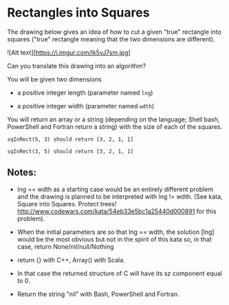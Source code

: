 # Rectangles into Squares

The drawing below gives an idea of how to cut a given "true" rectangle into squares ("true" rectangle meaning that the two dimensions are different).

![Alt text][https://i.imgur.com/lk5vJ7sm.jpg]

Can you translate this drawing into an algorithm?

You will be given two dimensions

- a positive integer length (parameter named `lng`)

- a positive integer width (parameter named `wdth`)

You will return an array or a string (depending on the language; Shell bash, PowerShell and Fortran return a string) with the size of each of the squares.

`sqInRect(5, 3) should return [3, 2, 1, 1]`

`sqInRect(3, 5) should return [3, 2, 1, 1]`


## Notes:

- lng == wdth as a starting case would be an entirely different problem and the drawing is planned to be interpreted with lng != wdth. (See kata, Square into Squares. Protect trees! http://www.codewars.com/kata/54eb33e5bc1a25440d000891 for this problem).

- When the initial parameters are so that lng == wdth, the solution [lng] would be the most obvious but not in the spirit of this kata so, in that case, return None/nil/null/Nothing

- return {} with C++, Array() with Scala.

- In that case the returned structure of C will have its sz component equal to 0.

- Return the string "nil" with Bash, PowerShell and Fortran.
